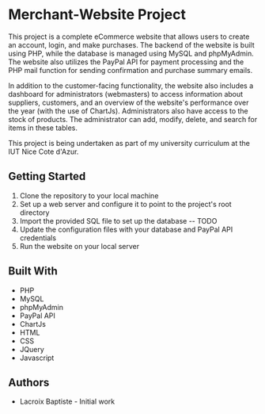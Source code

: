 # Merchant-Website Project

This project is a complete eCommerce website that allows users to create an account, login, and make purchases. The backend of the website is built using PHP, while the database is managed using MySQL and phpMyAdmin. The website also utilizes the PayPal API for payment processing and the PHP mail function for sending confirmation and purchase summary emails.

In addition to the customer-facing functionality, the website also includes a dashboard for administrators (webmasters) to access information about suppliers, customers, and an overview of the website's performance over the year (with the use of ChartJs). Administrators also have access to the stock of products. The administrator can add, modify, delete, and search for items in these tables.

This project is being undertaken as part of my university curriculum at the IUT Nice Cote d'Azur.

## Getting Started

1. Clone the repository to your local machine
2. Set up a web server and configure it to point to the project's root directory
3. Import the provided SQL file to set up the database                            --  TODO
4. Update the configuration files with your database and PayPal API credentials
5. Run the website on your local server

## Built With

* PHP
* MySQL
* phpMyAdmin
* PayPal API
* ChartJs
* HTML
* CSS
* JQuery
* Javascript

## Authors

* Lacroix Baptiste - Initial work

